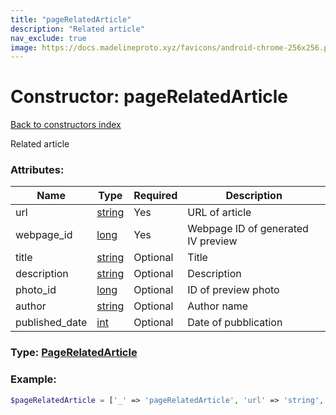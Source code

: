 ```yaml
---
title: "pageRelatedArticle"
description: "Related article"
nav_exclude: true
image: https://docs.madelineproto.xyz/favicons/android-chrome-256x256.png
---
```

# Constructor: pageRelatedArticle  
[Back to constructors index](/API_docs/constructors/index.md)



Related article

### Attributes:

| Name     |    Type       | Required | Description |
|----------|---------------|----------|-------------|
|url|[string](/API_docs/types/string.md) | Yes|URL of article|
|webpage\_id|[long](/API_docs/types/long.md) | Yes|Webpage ID of generated IV preview|
|title|[string](/API_docs/types/string.md) | Optional|Title|
|description|[string](/API_docs/types/string.md) | Optional|Description|
|photo\_id|[long](/API_docs/types/long.md) | Optional|ID of preview photo|
|author|[string](/API_docs/types/string.md) | Optional|Author name|
|published\_date|[int](/API_docs/types/int.md) | Optional|Date of pubblication|



### Type: [PageRelatedArticle](/API_docs/types/PageRelatedArticle.md)


### Example:

```php
$pageRelatedArticle = ['_' => 'pageRelatedArticle', 'url' => 'string', 'webpage_id' => long, 'title' => 'string', 'description' => 'string', 'photo_id' => long, 'author' => 'string', 'published_date' => int];
```  
